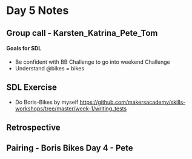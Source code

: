 # Day 5 Notes

## Group call - Karsten_Katrina_Pete_Tom
#### Goals for SDL
* Be confident with BB Challenge to go into weekend Challenge
* Understand @bikes = bikes

## SDL Exercise
* Do Boris-Bikes by myself
https://github.com/makersacademy/skills-workshops/tree/master/week-1/writing_tests


## Retrospective

## Pairing - Boris Bikes Day 4 - Pete 

